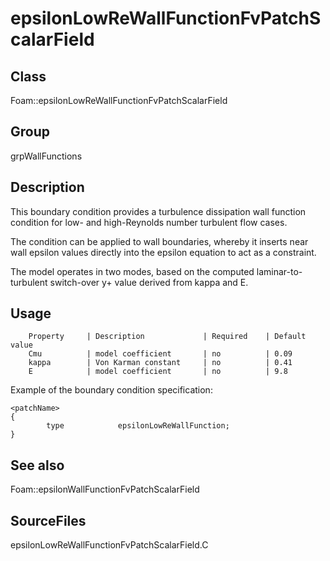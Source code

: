 # epsilonLowReWallFunctionFvPatchScalarField 
## Class
Foam::epsilonLowReWallFunctionFvPatchScalarField

## Group
grpWallFunctions

## Description
This boundary condition provides a turbulence dissipation wall function
condition for low- and high-Reynolds number turbulent flow cases.

The condition can be applied to wall boundaries, whereby it inserts near
wall epsilon values directly into the epsilon equation to act as a
constraint.

The model operates in two modes, based on the computed laminar-to-turbulent
switch-over y+ value derived from kappa and E.

## Usage

        Property     | Description             | Required    | Default value
        Cmu          | model coefficient       | no          | 0.09
        kappa        | Von Karman constant     | no          | 0.41
        E            | model coefficient       | no          | 9.8


Example of the boundary condition specification:
```
<patchName>
{
        type            epsilonLowReWallFunction;
}
```

## See also
Foam::epsilonWallFunctionFvPatchScalarField

## SourceFiles
epsilonLowReWallFunctionFvPatchScalarField.C

